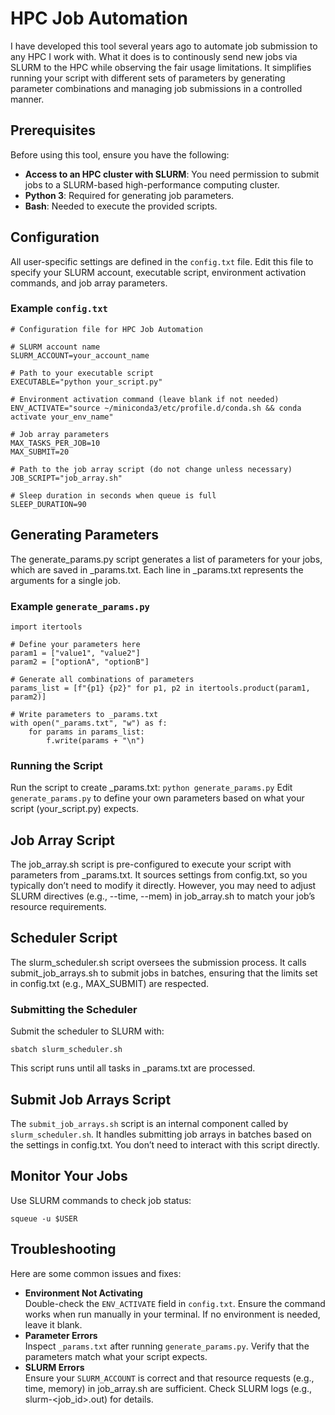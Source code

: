# HPC Job Automation

I have developed this tool several years ago to automate job submission to any HPC I work with. What it does is to continously send new jobs via SLURM to the HPC while observing the fair usage limitations. It simplifies running your script with different sets of parameters by generating parameter combinations and managing job submissions in a controlled manner.

## Prerequisites

Before using this tool, ensure you have the following:

- **Access to an HPC cluster with SLURM**: You need permission to submit jobs to a SLURM-based high-performance computing cluster.
- **Python 3**: Required for generating job parameters.
- **Bash**: Needed to execute the provided scripts.

## Configuration

All user-specific settings are defined in the `config.txt` file. Edit this file to specify your SLURM account, executable script, environment activation commands, and job array parameters.

### Example `config.txt`

```plaintext
# Configuration file for HPC Job Automation

# SLURM account name
SLURM_ACCOUNT=your_account_name

# Path to your executable script
EXECUTABLE="python your_script.py"

# Environment activation command (leave blank if not needed)
ENV_ACTIVATE="source ~/miniconda3/etc/profile.d/conda.sh && conda activate your_env_name"

# Job array parameters
MAX_TASKS_PER_JOB=10
MAX_SUBMIT=20

# Path to the job array script (do not change unless necessary)
JOB_SCRIPT="job_array.sh"

# Sleep duration in seconds when queue is full
SLEEP_DURATION=90
```

## Generating Parameters
The generate_params.py script generates a list of parameters for your jobs, which are saved in _params.txt. Each line in _params.txt represents the arguments for a single job.

### Example `generate_params.py`
```
import itertools

# Define your parameters here
param1 = ["value1", "value2"]
param2 = ["optionA", "optionB"]

# Generate all combinations of parameters
params_list = [f"{p1} {p2}" for p1, p2 in itertools.product(param1, param2)]

# Write parameters to _params.txt
with open("_params.txt", "w") as f:
    for params in params_list:
        f.write(params + "\n")
```

### Running the Script
Run the script to create _params.txt:
`python generate_params.py`
Edit `generate_params.py` to define your own parameters based on what your script (your_script.py) expects.

## Job Array Script
The job_array.sh script is pre-configured to execute your script with parameters from _params.txt. It sources settings from config.txt, so you typically don’t need to modify it directly. However, you may need to adjust SLURM directives (e.g., --time, --mem) in job_array.sh to match your job’s resource requirements.

## Scheduler Script
The slurm_scheduler.sh script oversees the submission process. It calls submit_job_arrays.sh to submit jobs in batches, ensuring that the limits set in config.txt (e.g., MAX_SUBMIT) are respected.

### Submitting the Scheduler
Submit the scheduler to SLURM with:
```
sbatch slurm_scheduler.sh
```

This script runs until all tasks in _params.txt are processed.

## Submit Job Arrays Script
The `submit_job_arrays.sh` script is an internal component called by `slurm_scheduler.sh`. It handles submitting job arrays in batches based on the settings in config.txt. You don’t need to interact with this script directly.

## Monitor Your Jobs
Use SLURM commands to check job status:
```
squeue -u $USER
```

## Troubleshooting
Here are some common issues and fixes:

- **Environment Not Activating**  
Double-check the `ENV_ACTIVATE` field in `config.txt`. Ensure the command works when run manually in your terminal. If no environment is needed, leave it blank.  
- **Parameter Errors**  
Inspect `_params.txt` after running `generate_params.py`. Verify that the parameters match what your script expects.  
- **SLURM Errors**  
Ensure your `SLURM_ACCOUNT` is correct and that resource requests (e.g., time, memory) in job_array.sh are sufficient. Check SLURM logs (e.g., slurm-<job_id>.out) for details.
